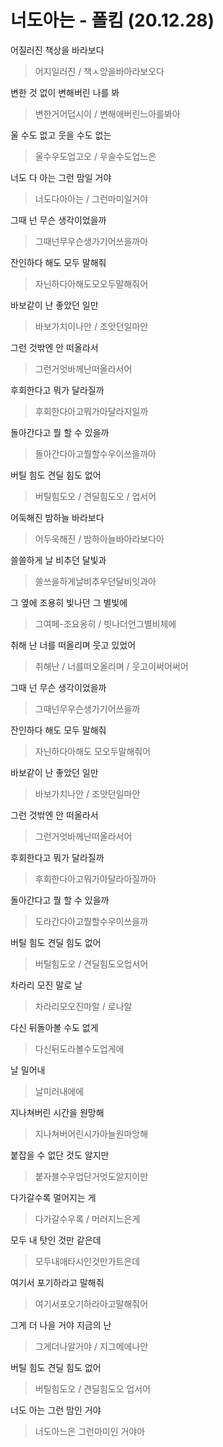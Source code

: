 # 너도아는 - 폴킴 (20.12.28)

어질러진 책상을 바라보다

> 어지일러진 / 책ㅅ앙을바아라보오다

변한 것 없이 변해버린 나를 봐

> 변한거어덥시이 / 변해애버린느아를봐아

울 수도 없고 웃을 수도 없는

> 울수우도업고오 / 우슬수도업느은

너도 다 아는 그런 맘일 거야

> 너도다아아는 / 그런마미일거야

그때 넌 무슨 생각이었을까

> 그때넌무우슨생가기어쓰을까아

잔인하다 해도 모두 말해줘

> 자닌하다아해도모오두말해줘어

바보같이 난 좋았던 일만

> 바보가치이나안  / 조앗던일마안

그런 것밖엔 안 떠올라서

> 그런거엇바께난떠올라서어

후회한다고 뭐가 달라질까

> 후회한다아고뭐가아달라지일까

돌아간다고 뭘 할 수 있을까

> 돌아간다아고뭘할수우이쓰을까아

버틸 힘도 견딜 힘도 없어

> 버틸힘도오 / 견딜힘도오 / 업서어

어둑해진 밤하늘 바라보다

> 어두욱해진 / 밤하아늘바아라보다아

쓸쓸하게 날 비추던 달빛과

> 쓸쓰을하게날비추우던달비잇과아

그 옆에 조용히 빛나던 그 별빛에

> 그여페-조요옹히 / 빗나더언그별비체에

취해 난 너를 떠올리며 웃고 있었어

> 취해난 / 너를떠오올리며 / 웃고이써어써어

그때 넌 무슨 생각이었을까

> 그때넌무우슨생가기어쓰을까

잔인하다 해도 모두 말해줘

> 자닌하다아해도 모오두말해줘어

바보같이 난 좋았던 일만

> 바보가치나안 / 조앗던일마안

그런 것밖엔 안 떠올라서

> 그런거엇바께난떠올라서어

후회한다고 뭐가 달라질까

> 후회한다아고뭐가아달라아질까아

돌아간다고 뭘 할 수 있을까

> 도라간다아고뭘할수우이쓰을까

버틸 힘도 견딜 힘도 없어

> 버틸힘도오 / 견딜힘도오업서어

차라리 모진 말로 날

> 차라리모오진마알 / 로나알

다신 뒤돌아볼 수도 없게

> 다신뒤도라볼수도업게에

날 밀어내

> 날미러내에에

지나쳐버린 시간을 원망해

> 지나쳐버어린시가아늘원마앙해

붙잡을 수 없단 것도 알지만

> 붙자블수우업단거엇도알지이만

다가갈수록 멀어지는 게

> 다가갈수우록 / 머러지느은게

모두 내 탓인 것만 같은데

> 모두내애타시인것만가트은데

여기서 포기하라고 말해줘

> 여기서포오기하라아고말해줘어

그게 더 나을 거야 지금의 난

> 그게더나알거야 / 지그메에나안

버틸 힘도 견딜 힘도 없어

> 버틸힘도오 / 견딜힘도오 업서어

너도 아는 그런 맘인 거야

> 너도아느은 그런마미인 거야아



